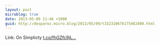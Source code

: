 ```yaml
---
layout: post
microblog: true
date: 2013-05-09 11:46 +1000
guid: http://desparoz.micro.blog/2013/05/09/t332310676175462400.html
---
```

Link: On Simplicty [t.co/fhGZfc9jL...](http://t.co/fhGZfc9jL9)
